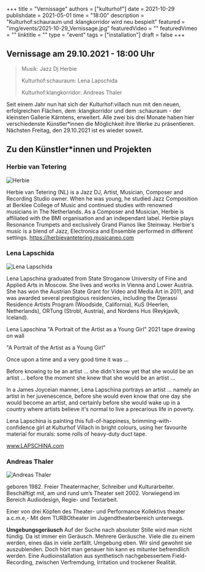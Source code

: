 +++
title = "Vernissage"
authors = ["kulturhof"]
date = 2021-10-29
publishdate = 2021-05-01
time = "18:00"
description = "Kulturhof:schauraum und :klangkorridor wird neu bespielt"
featured = "img/events/2021-10-29_Vernissage.jpg"
featuredVideo = ""
featuredVimeo = ""
linktitle = ""
type = "event"
tags = ["installation"]
draft = false
+++



## Vernissage am 29.10.2021 - 18:00 Uhr


>Musik: Jazz Dj Herbie
>
>Kulturhof:schauraum: Lena Lapschida
>
>Kulturhof:klangkorridor: Andreas Thaler


Seit einem Jahr nun hat sich der Kulturhof:villach nun mit den neuen, erfolgreichen Flächen, dem :klangkorridor und dem :schauraum - der kleinsten Gallerie Kärntens, erweitert. Alle zwei bis drei Monate haben hier verschiedenste Künstler*innen die Möglichkeit ihre Werke zu präsentieren. Nächsten Freitag, den 29.10.2021 ist es wieder soweit.


## Zu den Künstler\*innen und Projekten

### Herbie van Tetering
![Herbie](/img/events/2021-10-29_Herbie_van_Tetering.jpg)

Herbie van Tetering (NL) is a Jazz DJ, Artist, Musician, Composer and Recording Studio owner. When he was young, he studied Jazz Composition at Berklee College of Music and continued studies with renowned musicians in The Netherlands. As a Composer and Musician, Herbie is affiliated with the BMI organisation and an independant label. Herbie plays Resonance Trumpets and exclusively Grand Pianos like Steinway. Herbie's music is a blend of Jazz, Electronica and Ensemble performed in different settings. 
https://herbievantetering.musicaneo.com

### Lena Lapschida
![Lena Lapschida](/img/events/2021-10-29_Lena_Lapschida.jpg)

Lena Lapschina graduated from State Stroganow University of Fine and Applied Arts in Moscow. She lives and works in Vienna and Lower Austria. She has won the Austrian State Grant for Video and Media Art in 2011, and was awarded several prestigious residencies, including the Djerassi Residence Artists Program (Woodside, California), KuS (Heerlen, Netherlands), ORTung (Strobl, Austria), and Nordens Hus (Reykjavík, Iceland).

Lena Lapschina
"A Portrait of the Artist as a Young Girl"
2021
tape drawing on wall

"A Portrait of the Artist as a Young Girl"

Once upon a time and a very good time it was … 

Before knowing to be an artist … she didn't know yet that she would be an artist … before the moment she knew that she would be an artist …

In a James Joyceian manner, Lena Lapschina portrays an artist … namely an artist in her juvenescence, before she would even know that one day she would become an artist, and certainly before she would wake up in a country where artists believe it's normal to live a precarious life in poverty.

Lena Lapschina is painting this full-of-happiness, brimming-with-confidence girl at Kulturhof Villach in bright colours, using her favourite material for murals: some rolls of heavy-duty duct tape.

www.LAPSCHINA.com

### Andreas Thaler
![Andreas Thaler](/img/events/2021-10-29_Andreas_Thaler.jpeg)

geboren 1982. Freier Theatermacher, Schreiber und Kulturarbeiter.
Beschäftigt mit, am und rund um’s Theater seit 2002. 
Vorwiegend im Bereich Audiodesign, Regie- und Textarbeit.

Einer von drei Köpfen des Theater- und Performance Kollektivs theater a.c.m.e,- 
Mit dem TURBOtheater im Jugendtheaterbereich unterwegs.

**Umgebungsgeräusch**
Auf der Suche nach absoluter Stille wird man nicht fündig. 
Da ist immer ein Geräusch.
Mehrere Geräusche. Viele die zu einem werden, eines das in viele zerfällt. 
Umgebung eben. 
Wir sind gewohnt sie auszublenden.
Doch hört man genauer hin kann es mitunter befremdlich werden. 
Eine Audioinstallation aus synthetisch nachgebessertem Field-Recording, zwischen Verfremdung, Irritation und trockener Realität. 




